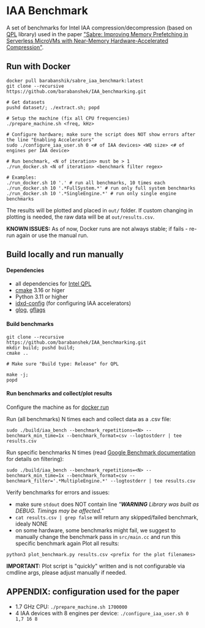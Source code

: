 # IAA Benchmark

A set of benchmarks for Intel IAA compression/decompression (based on [QPL](https://intel.github.io/qpl) library) used in the paper ["Sabre: Improving Memory Prefetching in Serverless MicroVMs with Near-Memory Hardware-Accelerated Compression"]().

## Run with Docker
```
docker pull barabanshik/sabre_iaa_benchmark:latest
git clone --recursive https://github.com/barabanshek/IAA_benchmarking.git

# Get datasets
pushd dataset/; ./extract.sh; popd

# Setup the machine (fix all CPU frequencies)
./prepare_machine.sh <freq, kHz>

# Configure hardware; make sure the script does NOT show errors after the line "Enabling Accelerators"
sudo ./configure_iaa_user.sh 0 <# of IAA devices> <WQ size> <# of engines per IAA device>

# Run benchmark, <N of iteration> must be > 1
./run_docker.sh <N of iteration> <benchmark filter regex>

# Examples:
./run_docker.sh 10 '.' # run all benchmarks, 10 times each
./run_docker.sh 10 '.*FullSystem.*' # run only full system benchmarks
./run_docker.sh 10 '.*SingleEngine.*' # run only single engine benchmarks
```

The results will be plotted and placed in `out/` folder. If custom changing in plotting is needed, the raw data will be at `out/results.csv`.

**KNOWN ISSUES:** As of now, Docker runs are not always stable; if fails - re-run again or use the manual run.

## Build locally and run manually

#### Dependencies
* all dependencies for [Intel QPL](https://intel.github.io/qpl/documentation/get_started_docs/installation.html#prerequisites)
* [cmake](https://cmake.org/) 3.16 or higer
* Python 3.11 or higher
* [idxd-config](https://github.com/intel/idxd-config) (for configuring IAA accelerators)
* [glog](https://github.com/google/glog), [gflags](https://github.com/gflags)

#### Build benchmarks
```
git clone --recursive https://github.com/barabanshek/IAA_benchmarking.git
mkdir build; pushd build;
cmake ..

# Make sure "Build type: Release" for QPL

make -j;
popd
```

#### Run benchmarks and collect/plot results
Configure the machine as for [docker run](#run-with-docker)

Run (all benchmarks) N times each and collect data as a .csv file: 
```
sudo ./build/iaa_bench --benchmark_repetitions=<N> --benchmark_min_time=1x --benchmark_format=csv --logtostderr | tee results.csv
```
Run specific benchmarks N times (read [Google Benchmark documentation](https://github.com/google/benchmark) for details on filtering):
```
sudo ./build/iaa_bench --benchmark_repetitions=<N> --benchmark_min_time=1x --benchmark_format=csv --benchmark_filter='.*MultipleEngine.*' --logtostderr | tee results.csv
```
Verify benchmarks for errors and issues:
* make sure `stdout` does NOT contain line *"***WARNING*** Library was built as DEBUG. Timings may be affected."*
* `cat results.csv | grep false` will return any skipped/failed benchmark, idealy NONE
* on some hardware, some benchmarks might fail, we suggest to manually change the benchmark pass in `src/main.cc` and run this specific benchmark again
Plot all results:
```
python3 plot_benchmark.py results.csv <prefix for the plot filenames>
```

**IMPORTANT:** Plot script is "quickly" written and is not configurable via cmdline args, please adjust manually if needed.

## APPENDIX: configuration used for the paper
* 1.7 GHz CPU: `./prepare_machine.sh 1700000`
* 4 IAA devices with 8 engines per device: `./configure_iaa_user.sh 0 1,7 16 8`
